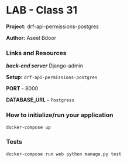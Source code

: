 # LAB - Class 31
**Project:** drf-api-permissions-postgres

**Author:** Aseel Bdoor

### Links and Resources
***back-end server*** Django-admin

**Setup:** `drf-api-permissions-postgres`

**PORT -** 8000

**DATABASE_URL -** `Postgress`

### How to initialize/run your application
`docker-compose up`

### Tests
`docker-compose run web python manage.py test`